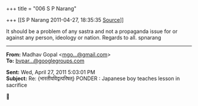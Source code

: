 +++
title = "006 S P Narang"

+++
[[S P Narang	2011-04-27, 18:35:35 [Source](https://groups.google.com/g/bvparishat/c/gEYWpLS1S5c)]]



It should be a problem of any sastra and not a propaganda issue for or against any person, ideology or nation. Regards to all. spnarang

  

------------------------------------------------------------------------

**From:** Madhav Gopal \<[mgo...@gmail.com]()\>  
**To:** [bvpar...@googlegroups.com]()  

**Sent:** Wed, April 27, 2011 5:03:01 PM  
**Subject:** Re: {भारतीयविद्वत्परिषत्} PONDER : Japanese boy teaches lesson in sacrifice  



